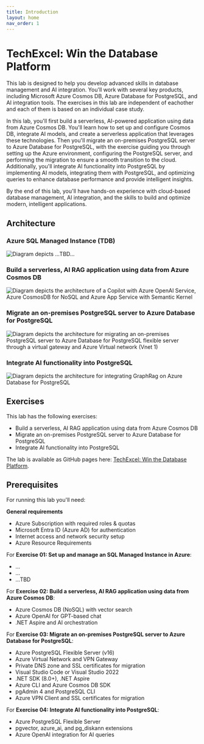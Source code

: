 ```yaml
---
title: Introduction
layout: home
nav_order: 1
---
```


# TechExcel: Win the Database Platform

This lab is designed to help you develop advanced skills in database management and AI integration. You'll work with several key products, including Microsoft Azure Cosmos DB, Azure Database for PostgreSQL, and AI integration tools. The exercises in this lab are independent of eachother and each of them is based on an individual case study.

In this lab, you'll first build a serverless, AI-powered application using data from Azure Cosmos DB. You'll learn how to set up and configure Cosmos DB, integrate AI models, and create a serverless application that leverages these technologies. Then you'll migrate an on-premises PostgreSQL server to Azure Database for PostgreSQL, with the exercise guiding you through setting up the Azure environment, configuring the PostgreSQL server, and performing the migration to ensure a smooth transition to the cloud. Additionally, you'll integrate AI functionality into PostgreSQL by implementing AI models, integrating them with PostgreSQL, and optimizing queries to enhance database performance and provide intelligent insights.

By the end of this lab, you'll have hands-on experience with cloud-based database management, AI integration, and the skills to build and optimize modern, intelligent applications.

## Architecture

### Azure SQL Managed Instance (TDB)
![Diagram depicts ...TBD...](media/AzureCosmosDB-architecture.png)

### Build a serverless, AI RAG application using data from Azure Cosmos DB
![Diagram depicts the architecture of a Copilot with Azure OpenAI Service, Azure CosmosDB for NoSQL and Azure App Service with Semantic Kernel](media/AzureCosmosDB-architecture.png)

### Migrate an on-premises PostgreSQL server to Azure Database for PostgreSQL
![Diagram depicts the architecture for migrating an on-premises PostgreSQL server to Azure Database for PostgreSQL flexible server through a virtual gateway and Azure Virtual network (Vnet 1)](media/PostgreSQL-migration-architecture.png)

### Integrate AI functionality into PostgreSQL
![Diagram depicts the architecture for integrating GraphRag on Azure Database for PostgreSQL](media/PostgreSQL-AI-architecture.png)

## Exercises

This lab has the following exercises:

 - Build a serverless, AI RAG application using data from Azure Cosmos DB 
 - Migrate an on-premises PostgreSQL server to Azure Database for PostgreSQL
 - Integrate AI functionality into PostgreSQL

The lab is available as GitHub pages here: [TechExcel: Win the Database Platform](https://aka.ms/AIDF_SS9294783_TEWintheDatabasePlatform_Lab_IOPage).

## Prerequisites

For running this lab you'll need:

**General requirements**
- Azure Subscription with required roles & quotas
- Microsoft Entra ID (Azure AD) for authentication
- Internet access and network security setup
- Azure Resource Requirements

For **Exercise 01: Set up and manage an SQL Managed Instance in Azure**:
- ...
- ...
- ...TBD

For **Exercise 02: Build a serverless, AI RAG application using data from Azure Cosmos DB**:
- Azure Cosmos DB (NoSQL) with vector search
- Azure OpenAI for GPT-based chat
- .NET Aspire and AI orchestration

For **Exercise 03: Migrate an on-premises PostgreSQL server to Azure Database for PostgreSQL**:
- Azure PostgreSQL Flexible Server (v16)
- Azure Virtual Network and VPN Gateway
- Private DNS zone and SSL certificates for migration
- Visual Studio Code or Visual Studio 2022
- .NET SDK (8.0+), .NET Aspire
- Azure CLI and Azure Cosmos DB SDK
- pgAdmin 4 and PostgreSQL CLI
- Azure VPN Client and SSL certificates for migration

For **Exercise 04: Integrate AI functionality into PostgreSQL**:
- Azure PostgreSQL Flexible Server
- pgvector, azure_ai, and pg_diskann extensions
- Azure OpenAI integration for AI queries

